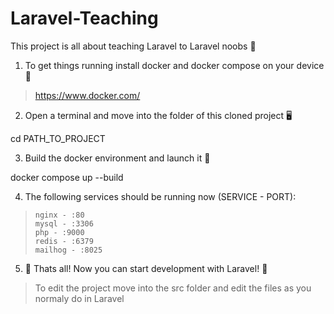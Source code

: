 # Laravel-Teaching
This project is all about teaching Laravel to Laravel noobs 🧠

1. To get things running install docker and docker compose on your device 🐋

> https://www.docker.com/

2. Open a terminal and move into the folder of this cloned project 🖥️

cd PATH_TO_PROJECT

3. Build the docker environment and launch it 🚀

docker compose up --build

4. The following services should be running now (SERVICE - PORT):

>     nginx - :80
>     mysql - :3306
>     php - :9000
>     redis - :6379
>     mailhog - :8025


5. 🤩 Thats all! Now you can start development with Laravel! 🤩

> To edit the project move into the src folder and edit the files as you normaly do in Laravel
